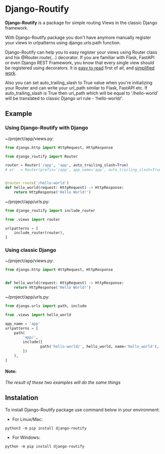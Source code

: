 # Django-Routify
**Django-Routify** is a package for simple routing Views in the classic Django framework.

With Django-Routify package you don't have anymore manually register your views in urlpatterns using django.urls.path function.

Django-Routify can help you to easy register your views using Router class and his @Router.route(...) decorator.
If you are familiar with Flask, FastAPI or even Django REST Framework, you know that every single view should be registered using decorators.
It is <ins>easy to read</ins> first of all, and <ins>simplified work</ins>.

Also you can set auto_trailing_slash to True value when you're initializing your Router and can write your url_path similar to Flask, FastAPI etc.
If auto_trailing_slash is True then url_path which will be equal to '/hello-world' will be translated to classic Django url rule - 'hello-world/'.

## Example
### Using Django-Routify with Django

~/project/app/views.py:
```python
from django.http import HttpRequest, HttpResponse

from django_routify import Router

router = Router('/app', 'app', auto_trailing_slash=True)
# or   = Router(prefix='/app', app_name='app', auto_trailing_slash=True)


@router.route('/hello-world')
def hello_world(request: HttpRequest) -> HttpResponse:
    return HttpResponse('Hello World!')
```

~/project/app/urls.py:
```python
from django_routify import include_router

from .views import router

urlpatterns = [
    include_router(router),
]
```

### Using classic Django

~/project/app/views.py:
```python
from django.http import HttpRequest, HttpResponse


def hello_world(request: HttpRequest) -> HttpResponse:
    return HttpResponse('Hello World!')
```

~/project/app/urls.py:
```python
from django.urls import path, include

from .views import hello_world

app_name = 'app'
urlpatterns = [
    path(
        'app/',
        include([
                path('hello-world/', hello_world, name='hello_world'),
        ])
    ),
]
```

#### Note:
_The result of these two examples will do the same things_

## Instalation
To install Django-Routify package use command below in your environment:

- For Linux/Mac:
```shell
python3 -m pip install django-routify
```
- For Windows:
```shell
python -m pip install django-routify
```
